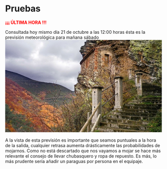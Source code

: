 # Pruebas
<span style="color:red">**¡¡¡ ÚLTIMA HORA !!!**</span>

Consultada hoy mismo día 21 de octubre a las 12:00 horas ésta es la previsión meteorológica para mañana sábado
![Cueva del santo](/images/01Cueva.jpg)

A la vista de esta previsión es importante que seamos puntuales a la hora de la salida, cualquier retrasa aumenta drásticamente las probabilidades de mojarnos. Como no está descartado que nos vayamos a mojar se hace más relevante el consejo de llevar chubasquero y ropa de repuesto. Es más, lo más prudente sería añadir un paraguas por persona en el equipaje.
